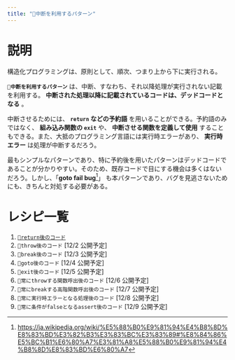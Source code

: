 ```yaml
---
title: "🔖中断を利用するパターン"
---
```


# 説明

構造化プログラミングは、原則として、順次、つまり上から下に実行される。

**`🔖中断を利用するパターン`** は、中断、すなわち、それ以降処理が実行されない記載を利用する。 **中断された処理以降に記載されているコードは、デッドコードとなる** 。

中断させるためには、 **`return` などの予約語** を用いることができる。予約語のみではなく、 **組み込み関数の `exit`** や、 **中断させる関数を定義して使用** することもできる。また、大抵のプログラミング言語には実行時エラーがあり、 **実行時エラー** は処理が中断するだろう。

最もシンプルなパターンであり、特に予約後を用いたパターンはデッドコードであることが分かりやすい。そのため、既存コードで目にする機会は多くはないだろう。しかし、「**goto fail bug**[^1]」 も本パターンであり、バグを見逃さないためにも、きちんと対処する必要がある。

[^1]: https://ja.wikipedia.org/wiki/%E5%88%B0%E9%81%94%E4%B8%8D%E8%83%BD%E3%82%B3%E3%83%BC%E3%83%89#%E8%84%86%E5%BC%B1%E6%80%A7%E3%81%A8%E5%88%B0%E9%81%94%E4%B8%8D%E8%83%BD%E6%80%A7


# レシピ一覧

1. [`🧪return後のコード`](./r_after_return)
1. `🧪throw後のコード` [12/2 公開予定]
1. `🧪break後のコード` [12/3 公開予定]
1. `🧪goto後のコード` [12/4 公開予定]
1. `🧪exit後のコード` [12/5 公開予定]
1. `🧪常にthrowする関数呼出後のコード` [12/6 公開予定]
1. `🧪常にbreakする高階関数呼出後のコード` [12/7 公開予定]
1. `🧪常に実行時エラーとなる処理後のコード` [12/8 公開予定]
1. `🧪常に条件がfalseとなるassert後のコード` [12/9 公開予定]
